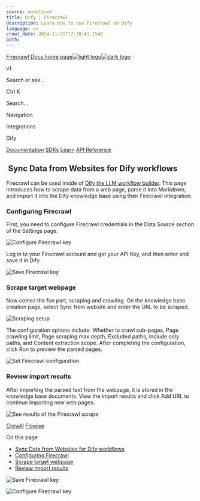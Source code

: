 ```yaml
---
source: undefined
title: Dify | Firecrawl
description: Learn how to use Firecrawl on Dify
language: en
crawl_date: 2024-11-21T17:20:41.154Z
path: 
---
```


[Firecrawl Docs home page![light logo](https://mintlify.s3-us-west-1.amazonaws.com/firecrawl/logo/light.svg)![dark logo](https://mintlify.s3-us-west-1.amazonaws.com/firecrawl/logo/dark.svg)](https://firecrawl.dev)

v1

Search or ask...

Ctrl K

Search...

Navigation

Integrations

Dify

[Documentation](/introduction) [SDKs](/sdks/overview) [Learn](https://www.firecrawl.dev/blog/category/tutorials) [API Reference](/api-reference/introduction)

## [​](\#sync-data-from-websites-for-dify-workflows)  Sync Data from Websites for Dify workflows

Firecrawl can be used inside of [Dify the LLM workflow builder](https://cloud.dify.ai/). This page introduces how to scrape data from a web page, parse it into Markdown, and import it into the Dify knowledge base using their Firecrawl integration.

### [​](\#configuring-firecrawl)  Configuring Firecrawl

First, you need to configure Firecrawl credentials in the Data Source section of the Settings page.

![Configure Firecrawl key](https://mintlify.s3-us-west-1.amazonaws.com/firecrawl/images/fc_dify_config.avif)

Log in to your Firecrawl account and get your API Key, and then enter and save it in Dify.

![Save Firecrawl key](https://mintlify.s3-us-west-1.amazonaws.com/firecrawl/images/fc_dify_savekey.png)

### [​](\#scrape-target-webpage)  Scrape target webpage

Now comes the fun part, scraping and crawling. On the knowledge base creation page, select Sync from website and enter the URL to be scraped.

![Scraping setup](https://mintlify.s3-us-west-1.amazonaws.com/firecrawl/images/fc_dify_webscrape.webp)

The configuration options include: Whether to crawl sub-pages, Page crawling limit, Page scraping max depth, Excluded paths, Include only paths, and Content extraction scope. After completing the configuration, click Run to preview the parsed pages.

![Set Firecrawl configuration](https://mintlify.s3-us-west-1.amazonaws.com/firecrawl/images/fc_dify_fcoptions.webp)

### [​](\#review-import-results)  Review import results

After importing the parsed text from the webpage, it is stored in the knowledge base documents. View the import results and click Add URL to continue importing new web pages.

![See results of the Firecrawl scrape](https://mintlify.s3-us-west-1.amazonaws.com/firecrawl/images/fc_dify_results.webp)

[CrewAI](/integrations/crewai) [Flowise](/integrations/flowise)

On this page

- [Sync Data from Websites for Dify workflows](#sync-data-from-websites-for-dify-workflows)
- [Configuring Firecrawl](#configuring-firecrawl)
- [Scrape target webpage](#scrape-target-webpage)
- [Review import results](#review-import-results)

![Save Firecrawl key](https://mintlify.s3-us-west-1.amazonaws.com/firecrawl/images/fc_dify_savekey.png)

![Configure Firecrawl key](https://mintlify.s3-us-west-1.amazonaws.com/firecrawl/images/fc_dify_config.avif)

